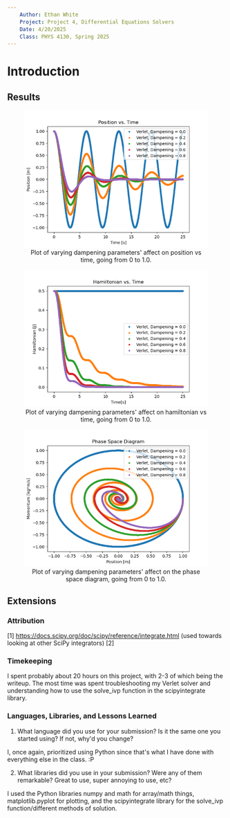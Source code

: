 ```yaml
---
    Author: Ethan White
    Project: Project 4, Differential Equations Solvers
    Date: 4/20/2025
    Class: PHYS 4130, Spring 2025
---
```

# Introduction


## Results

<figure align="center">
  <img src=Images/PositionsB.png>
  <figcaption align="center">Plot of varying dampening parameters' affect on position vs time, going from 0 to 1.0.</figcaption>
</figure>

<figure align="center">
  <img src=Images/HamiltoniansB.png>
  <figcaption align="center">Plot of varying dampening parameters' affect on hamiltonian vs time, going from 0 to 1.0.</figcaption>
</figure>

<figure align="center">
  <img src=Images/PhasesB.png>
  <figcaption align="center">Plot of varying dampening parameters' affect on the phase space diagram, going from 0 to 1.0.</figcaption>
</figure>

## Extensions

### Attribution

[1] https://docs.scipy.org/doc/scipy/reference/integrate.html (used towards looking at other SciPy integrators)
[2] 

### Timekeeping

  I spent probably about 20 hours on this project, with 2-3 of which being the writeup. The most time was spent troubleshooting my Verlet solver and understanding how to use the solve_ivp function in the scipyintegrate library. 

### Languages, Libraries, and Lessons Learned

1. What language did you use for your submission? Is it the same one you started using? If not, why'd you change?

  I, once again, prioritized using Python since that's what I have done with everything else in the class. :P
  
2. What libraries did you use in your submission? Were any of them remarkable? Great to use, super annoying to use, etc?

  I used the Python libraries numpy and math for array/math things, matplotlib.pyplot for plotting, and the scipyintegrate library for the solve_ivp function/different methods of solution.
